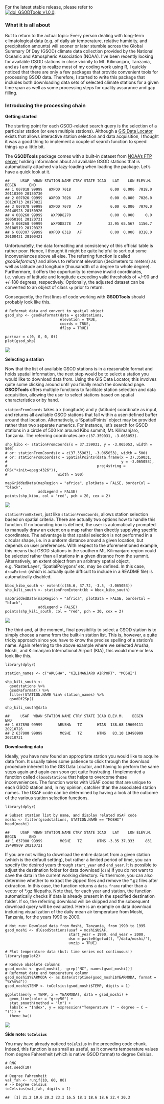For the latest stable release, please refer to  
[![doi\_GSODTools\_v1.0.0](https://zenodo.org/badge/5994/environmentalinformatics-marburg/GSODTools.png)](http://dx.doi.org/10.5281/zenodo.12217).

### What it is all about

But to return to the actual topic: Every person dealing with long-term
climatological data (e.g. of daily air temperature, relative humidity,
and precipitation amounts) will sooner or later stumble across the
Global Summary Of Day (GSOD) climate data collection provided by the
National Oceanic and Atmospheric Association (NOAA). I’ve been recently
looking for available GSOD stations in close vicinity to Mt.
Kilimanjaro, Tanzania, and as I am trying to realize most of my coding
work using R, I quickly noticed that there are only a few packages that
provide convenient tools for processing GSOD data. Therefore, I started
to write this package that includes both downloading data sets of
selected climate stations for a given time span as well as some
processing steps for quality assurance and gap filling.

### Introducing the processing chain

**Getting started**

The starting point for each GSOD-related search query is the selection
of a particular station (or even multiple stations). Although a [GIS
Data
Locator](http://www.climate.gov/daily-observational-data-global-summary-day-gsod-%E2%80%93-gis-data-locator)
exists that allows interactive station selection and data acquisition, I
thought it was a good thing to implement a couple of search function to
speed things up a little bit.

The **GSODTools** package comes with a built-in dataset from [NOAA’s FTP
server](ftp://ftp.ncdc.noaa.gov/pub/data/noaa/isd-history.csv) holding
information about all available GSOD stations that is automatically
attached via lazy-loading when loading the package. Let’s have a quick
look at it.

    ##     USAF  WBAN STATION.NAME CTRY STATE ICAO   LAT    LON ELEV.M.    BEGIN      END
    ## 1 007018 99999   WXPOD 7018                  0.00  0.000  7018.0 20110309 20130730
    ## 2 007026 99999   WXPOD 7026   AF             0.00  0.000  7026.0 20120713 20170822
    ## 3 007070 99999   WXPOD 7070   AF             0.00  0.000  7070.0 20140923 20150926
    ## 4 008260 99999    WXPOD8270                  0.00  0.000     0.0 20050101 20120731
    ## 5 008268 99999    WXPOD8278   AF            32.95 65.567  1156.7 20100519 20120323
    ## 6 008307 99999   WXPOD 8318   AF             0.00  0.000  8318.0 20100421 20100421

Unfortunatelly, the data formatting and consistency of this official
table is rather poor. Hence, I thought it might be quite helpful to sort
out some inconveniences above all else. The referring function is called
*gsodReformat()* and allows to reformat elevation (decimeters to meters)
as well as latitude and longitude (thousandth of a degree to whole
degree). Furthermore, it offers the opportunity to remove invalid
coordinates, i.e. values of latitude and longitude exceeding valid
thresholds of +/-90 and +/-180 degrees, respectively. Optionally, the
adjusted dataset can be converted to an object of class `sp` prior to
return.

Consequently, the first lines of code working with **GSODTools** should
probably look like this.

    # Reformat data and convert to spatial object
    gsod_shp <- gsodReformat(data = gsodstations,
                             elevation = TRUE, 
                             coords = TRUE,
                             df2sp = TRUE)

    par(mar = c(0, 0, 0, 0))
    plot(gsod_shp)

![](figure/gsodReformat-1.png)

**Selecting a station**

Now that the list of available GSOD stations is in a reasonable format
and holds spatial information, the next step would be to select a
station you would like to download data from. Using the GIS Data
Locator, this involves quite some clicking around until you finally
reach the download page. **GSODTools** offers multiple functions to
facilitate station selection and data acquisition, allowing the user to
select stations based on spatial characteristics or by hand.

`stationFromCoords` takes a x (longitude) and y (latitude) coordinate as
input, and returns all available GSOD stations that fall within a
user-defined buffer around that location. Alternatively, a
‘SpatialPoints’ object may be provided rather than two separate
numerics. For instance, let’s search for GSOD stations in a circle of
500 km around Kibo summit, Mt. Kilimanjaro, Tanzania. The referring
coordinates are `c(37.359031, -3.065053)`.

    shp_kibo <- stationFromCoords(x = 37.359031, y = -3.065053, width = 500)
    # or: stationFromCoords(x = c(37.359031, -3.065053), width = 500)
    # or: stationFromCoords(x = SpatialPoints(data.frame(x = 37.359031, 
    #                                                    y = -3.065053), 
    #                                         proj4string = CRS("+init=epsg:4326")), 
    #                       width = 500)

    mapGriddedData(mapRegion = "africa", plotData = FALSE, borderCol = "black",
                   addLegend = FALSE)
    points(shp_kibo, col = "red", pch = 20, cex = 2)

![](figure/stationFromCoords-1.png)

`stationFromExtent`, just like `stationFromCoords`, allows station
selection based on spatial criteria. There are actually two options how
to handle this function. If no bounding box is defined, the user is
automatically prompted to manually draw an extent on a map rather than
directly supplying specific coordinates. The advantage is that spatial
selection is not performed in a circular shape, i.e. in a uniform
distance around a given location, but depends on user preferences. With
respect to the aforementioned example, this means that GSOD stations in
the southern Mt. Kilimanjaro region could be selected rather than all
stations in a given distance from the summit. Alternatively, an extent
object from an arbitrary spatial object, e.g. ‘RasterLayer’,
‘SpatialPolygons’ etc, may be defined. In this case, `drawExtent` (which
is actually quite difficult to include in a README file) is
automatically disabled.

    bbox_kibo_south <- extent(c(36.6, 37.72, -3.5, -3.065053))
    shp_kili_south <- stationFromExtent(bb = bbox_kibo_south)

    mapGriddedData(mapRegion = "africa", plotData = FALSE, borderCol = "black",
                   addLegend = FALSE)
    points(shp_kili_south, col = "red", pch = 20, cex = 2)

![](figure/stationFromExtent-1.png)

The third and, at the moment, final possibility to select a GSOD station
is to simply choose a name from the built-in station list. This is,
however, a quite tricky approach since you have to know the precise
spelling of a station’s name. Again referring to the above example where
we selected Arusha, Moshi, and Kilimanjaro International Airport (KIA),
this would more or less look like this.

    library(dplyr)

    station_names <- c("ARUSHA", "KILIMANJARO AIRPORT", "MOSHI")

    shp_kili_south <- 
      gsodstations %>% 
      gsodReformat() %>% 
      filter(STATION.NAME %in% station_names) %>% 
      gsodDf2Sp()

    shp_kili_south@data

    ##     USAF  WBAN STATION.NAME CTRY STATE ICAO ELEV.M.    BEGIN      END
    ## 1 637890 99999       ARUSHA   TZ       HTAR  138.68 19600111 20210726
    ## 2 637900 99999        MOSHI   TZ       HTMS   83.10 19490909 20210721

**Downloading data**

Ideally, you have now found an appropriate station you would like to
acquire data from. It usually takes some patience to click through the
download procedure inherent to the GIS Data Locator, and having to
perform the same steps again and again can soon get quite frustrating. I
implemented a function called `dlGsodStations` that helps to overcome
these inconveniences. The function works with USAF codes that are unique
to each GSOD station and, in my opinion, catchier than the associated
station names. The USAF code can be determined by having a look at the
outcome of the various station selection functions.

    library(dplyr)

    # Subset station list by name, and display related USAF code
    moshi <- filter(gsodstations, STATION.NAME == "MOSHI")
    head(moshi)

    ##     USAF  WBAN STATION.NAME CTRY STATE ICAO   LAT    LON ELEV.M.    BEGIN      END
    ## 1 637900 99999        MOSHI   TZ       HTMS -3.35 37.333     831 19490909 20210721

If you are not willing to download the entire dataset from a given
station (which is the default setting), but rather a limited period of
time, you can specify the desired years through `start_year` and
`end_year`. It is possible to adjust the destination folder for data
download (`dsn`) if you do not want to save the data in the current
working directory. Furthermore, you can also determine whether to
extract the zipped files and remove the *.gz files after extraction. In
this case, the function returns a `data.frame` rather than a vector of
*.gz filepaths. Note that, for each year and station, the function
automatically checks if data is already present in the specified
destination folder. If so, the referring download will be skipped and
the subsequent download query will be evaluated. Here is an example on
data download including visualization of the daily mean air temperature
from Moshi, Tanzania, for the years 1990 to 2000.

    # Not run: Download data from Moshi, Tanzania, from 1990 to 1995
    gsod_moshi <- dlGsodStations(usaf = moshi$USAF,
                                 start_year = 1990, end_year = 2000,
                                 dsn = paste0(getwd(), "/data/moshi/"),
                                 unzip = TRUE)

    # Plot temperature data (but: time series not continuous!)
    library(ggplot2)

    # Remove obsolete columns
    gsod_moshi <- gsod_moshi[, -grep("NC", names(gsod_moshi))]
    # Reformat date and temperature column
    gsod_moshi$YEARMODA <- as.Date(strptime(gsod_moshi$YEARMODA, format = "%Y%m%d"))
    gsod_moshi$TEMP <- toCelsius(gsod_moshi$TEMP, digits = 1)

    ggplot(aes(y = TEMP, x = YEARMODA), data = gsod_moshi) + 
      geom_line(color = "grey50") + 
      stat_smooth(method = "lm") + 
      labs(x = "Index", y = expression("Temperature (" ~ degree ~ C ~ ")")) +
      theme_bw()

![](figure/dlGsodStations_visualize-1.png)

**Side note: `toCelsius`**

You may have already noticed `toCelsius` in the preceding code chunk.
Indeed, this function is as small as useful, as it converts temperature
values from degree Fahrenheit (which is native GSOD format) to degree
Celsius.

    # RNG
    set.seed(10)

    # Degree Fahrenheit
    val_fah <- runif(10, 60, 80)
    # -> Degree Celsius
    toCelsius(val_fah, digits = 1)

    ##  [1] 21.2 19.0 20.3 23.3 16.5 18.1 18.6 18.6 22.4 20.3
